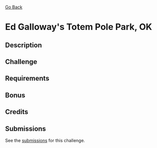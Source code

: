 [Go Back](https://github.com/bonechurch/Route-66#challenges)

# Ed Galloway's Totem Pole Park, OK

## Description

## Challenge

## Requirements

## Bonus

## Credits

## Submissions

See the [submissions]() for this challenge.
